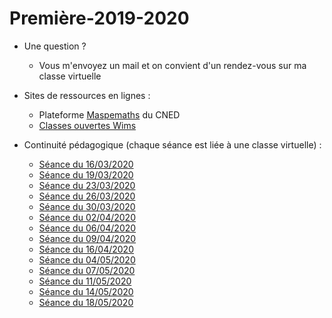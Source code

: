 # Première-2019-2020
<!--
Lancer un Notebook pour tous les documents du dépo : [![Binder](https://mybinder.org/badge_logo.svg)](https://mybinder.org/v2/gh/frederic-junier/Premiere/master)


 
  - Interpréteur Python en ligne : [https://repl.it/@fredericjunier/PremiereSuitesPartie1](https://repl.it/@fredericjunier/PremiereSuitesPartie1)
  
  
* Automatismes :
 
 - [Diaporama](Automatismes/2019-2020/PremiereAutomatismes-2019-2020.pdf) (à partir du 18/01/2020)
 
 
* Chapitre Suites Partie 1 :
  
  - Notebook avec les corrigés du chapitre : [![Binder](https://mybinder.org/badge_logo.svg)](https://mybinder.org/v2/gh/frederic-junier/Premiere/master/?filepath=SuitesPartie1/Premiere_Cours_Suite_Partie1.ipynb)
  - [Corrigé au format pdf](SuitesPartie1/Premiere_Cours_Suite_Partie1.pdf)  
  - [Corrigé au format html](SuitesPartie1/Premiere_Cours_Suite_Partie1.html)
  
* Chapitre Probabilités conditionnelles :
  
  - Notebook avec les programmes du chapitre: [![Binder](https://mybinder.org/badge_logo.svg)](https://mybinder.org/v2/gh/frederic-junier/Premiere/master/?filepath=Probabilites/Premiere_Cours_ProbaConditionnelle.ipynb)


* Chapitre Exponentielle:

  - [Corrigés d'exercices](Exponentielle/Exos/CorrigeExos2019/Corrige-Exos-Barbazo-2019.pdf)
  - [Corrigés des exemples du cours](Exponentielle/Cours/Corrige-Cours-Exponentielle-2019.pdf)
  - [Notebook](https://mybinder.org/v2/gh/frederic-junier/Premiere/master/?filepath=Exponentielle/Methode_Euler_2019.ipynb) sur l'approximation de la courbe de la fonction exponentielle par la méthode d'Euler
  
-->

* Une question ? 
  * Vous m'envoyez un mail et on convient d'un rendez-vous sur ma classe virtuelle

  
* Sites de ressources en lignes :
  * Plateforme [Maspemaths](maspemaths.cned.fr/) du CNED
  * [Classes ouvertes Wims](https://wims.math.cnrs.fr/wims/wims.cgi?lang=fr&+module=adm%2Fclass%2Fclasses&+type=example)

* Continuité pédagogique (chaque séance est liée à une classe virtuelle) :

  - [Séance du 16/03/2020](ContinuitePedagogique/seance-16-03-2020.md)
  - [Séance du 19/03/2020](ContinuitePedagogique/seance-19-03-2020.md)
  - [Séance du 23/03/2020](ContinuitePedagogique/seance-23-03-2020.md)
  - [Séance du 26/03/2020](ContinuitePedagogique/seance-26-03-2020.md)
  - [Séance du 30/03/2020](ContinuitePedagogique/seance-30-03-2020.md)
  - [Séance du 02/04/2020](ContinuitePedagogique/seance-02-04-2020.md)
  - [Séance du 06/04/2020](ContinuitePedagogique/seance-06-04-2020.md)
  - [Séance du 09/04/2020](ContinuitePedagogique/seance-09-04-2020.md)
  - [Séance du 16/04/2020](ContinuitePedagogique/seance-16-04-2020.md)
  - [Séance du 04/05/2020](ContinuitePedagogique/seance-04-05-2020.md)
  - [Séance du 07/05/2020](ContinuitePedagogique/seance-07-05-2020.md)
  - [Séance du 11/05/2020](ContinuitePedagogique/seance-11-05-2020.md)
  - [Séance du 14/05/2020](ContinuitePedagogique/seance-14-05-2020.md)
  - [Séance du 18/05/2020](ContinuitePedagogique/seance-18-05-2020.md)
   
